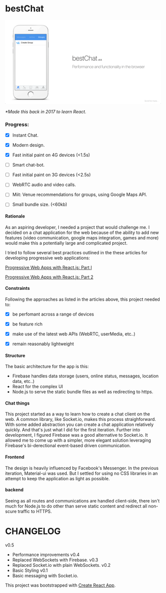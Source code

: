 # bestChat

<p align="center">
 <img src="https://github.com/samcorin/bestChat/blob/0c693c5fb6a30e26fccdf454e092bf20cfafee1c/screenshot.png" width="800">
</p>


_*Made this back in 2017 to learn React._

### Progress:

- [x] Instant Chat.
- [x] Modern design.
- [x] Fast initial paint on 4G devices (<1.5s)
- [ ] Smart chat-bot.
- [ ] Fast initial paint on 3G devices (<2.5s)
- [ ] WebRTC audio and video calls.
- [ ] Miit: Venue recommendations for groups, using Google Maps API.
- [ ] Small bundle size. (<60kb)


#### Rationale
As an aspiring developer, I needed a project that would challenge me. I decided on a chat application for the web because of the ability to add new features (video communication, google maps integration, games and more) would make this a potentially large and complicated project.

I tried to follow several best practices outlined in the these articles for developing progressive web applications:

[Progressive Web Apps with React.js: Part I](https://medium.com/@addyosmani/progressive-web-apps-with-react-js-part-i-introduction-50679aef2b12)

[Progressive Web Apps with React.js: Part 2](https://medium.com/@addyosmani/progressive-web-apps-with-react-js-part-2-page-load-performance-33b932d97cf2)


#### Constraints
Following the approaches as listed in the articles above, this project needed to: 

- [x] be perfomant across a range of devices
- [x] be feature rich
- [x] make use of the latest web APIs (WebRTC, userMedia, etc..)
- [x] remain reasonably lightweight


#### Structure
The basic architecture for the app is this:
 - Firebase handles data storage (users, online status, messages, location data, etc..)
 - React for the complex UI
 - Node.js to serve the static bundle files as well as redirecting to https.


#### Chat things
This project started as a way to learn how to create a chat client on the web. A common library, like Socket.io, makes this process straighforward. With some added abstraction you can create a chat application relatively quickly. And that's just what I did for the first iteration. Further into development, I figured Firebase was a good alternative to Socket.io. It allowed me to come up with a simpler, more elegant solution leveraging Firebase's bi-derectional event-based driven communication. 


#### Frontend
The design is heavily influenced by Facebook's Messenger.
In the previous iteration, Material-ui was used. But I settled for using no CSS libraries in an attempt to keep the application as light as possible. 


#### backend
Seeing as all routes and communications are handled client-side, there isn't much for Node.js to do other than serve static content and redirect all non-scure traffic to HTTPS.


# CHANGELOG


v0.5
  - Performance improvements
v0.4
  - Replaced WebSockets with Firebase.
v0.3
  - Replaced Socket.io with plain WebSockets.
v0.2
  - Basic Styling
v0.1
  - Basic messaging with Socket.io.


This project was bootstrapped with [Create React App](https://github.com/facebookincubator/create-react-app).
